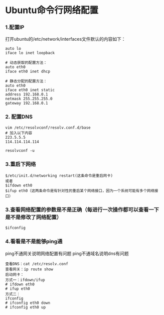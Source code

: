 # Ubuntu命令行网络配置
### 1.配置IP
打开ubuntu的/etc/network/interfaces文件默认的内容如下：
```
auto lo
iface lo inet loopback

# 动态获取的配置方法：
auto eth0
iface eth0 inet dhcp

# 静态分配的配置方法：
auto eth0
iface eth0 inet static
address 192.168.0.1
netmask 255.255.255.0
gateway 192.168.0.1
```
### 2. 配置DNS
```
vim /etc/resolvconf/resolv.conf.d/base
# 加入以下内容
223.5.5.5
114.114.114.114

resolvconf -u
```
### 3.重启下网络
```
$/etc/init.d/networking restart(这条命令是重启网卡)
或者
$ifdown eth0
$ifup eth0（这两条命令是有针对性的重启某个网络接口，因为一个系统可能有多个网络接口）
```
### 3.查看网络配置的参数是不是正确（每进行一次操作都可以查看一下是不是修改了网络配置）
```
$ifconfig
```
### 4.看看是不是能够ping通
ping不通网关说明网络配置有问题 ping不通域名说明dns有问题
   
```
查看DNS：cat /etc/resolv.conf   
查看网关：ip route show    
启动网卡：
方式一：ifdown/ifup
# ifdown eth0
# ifup eth0
方式二：
ifconfig
# ifconfig eth0 down
# ifconfig eth0 up
```